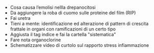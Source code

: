 
- Cosa causa l’emolisi nellla drepanocitosi
- Da aggiungere la roba di cuomo sulle proteine del film (RIP)
- Fai uretra
- Tieni a mente: identificazione ed alterazione di pattern di crescita frattale in organi con ramificazioni di un certo tipo
- Aggiusta il tag indice e fai la cartella "sistematica"
- Fare nota organoclorine
- Schematizzare video di curtolo sul rapporto stress infiammazione